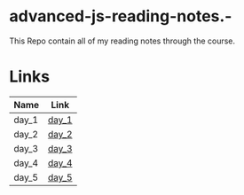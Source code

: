 # advanced-js-reading-notes.-

This Repo contain all of my reading notes through the course.

# Links

|  Name  |   Link |
|--- |--- |
|   day_1 |   [day_1](https://mujahedyousef.github.io/advanced-js-reading-notes.-/blob/main/day_1/day_1) |
|  day_2  |    [day_2](https://github.com/Mujahedyousef/advanced-js-reading-notes.-/blob/main/day_2/day_2.md)|
|  day_3  |    [day_3](https://github.com/Mujahedyousef/advanced-js-reading-notes.-/blob/main/day_3/README.md)|
|   day_4 |   [day_4](https://github.com/Mujahedyousef/advanced-js-reading-notes.-/blob/main/day_4/README.md) |
|   day_5 |   [day_5](day_5/README.md) |

